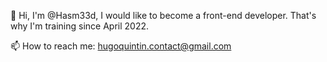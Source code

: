 👋 Hi, I'm @Hasm33d, I would like to become a front-end developer.
That's why I'm training since April 2022.

📫 How to reach me: hugoquintin.contact@gmail.com
